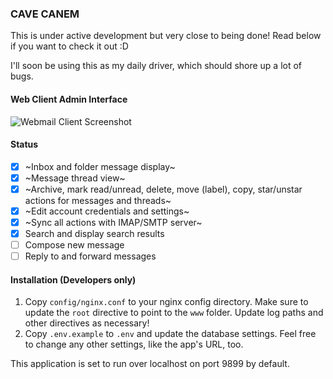 ### CAVE CANEM

This is under active development but very close to being done! Read below if
you want to check it out :D

I'll soon be using this as my daily driver, which should shore up a lot of bugs.

#### Web Client Admin Interface

![Webmail Client Screenshot](http://mikegioia.github.io/libremail/images/webmail_screenshot.png)

#### Status

 - [x] ~Inbox and folder message display~
 - [x] ~Message thread view~
 - [x] ~Archive, mark read/unread, delete, move (label), copy,
       star/unstar actions for messages and threads~
 - [x] ~Edit account credentials and settings~
 - [x] ~Sync all actions with IMAP/SMTP server~
 - [x] Search and display search results
 - [ ] Compose new message
 - [ ] Reply to and forward messages

#### Installation (Developers only)

1. Copy `config/nginx.conf` to your nginx config directory. Make sure
   to update the `root` directive to point to the `www` folder. Update
   log paths and other directives as necessary!
2. Copy `.env.example` to `.env` and update the database settings. Feel
   free to change any other settings, like the app's URL, too.

This application is set to run over localhost on port 9899 by default.
